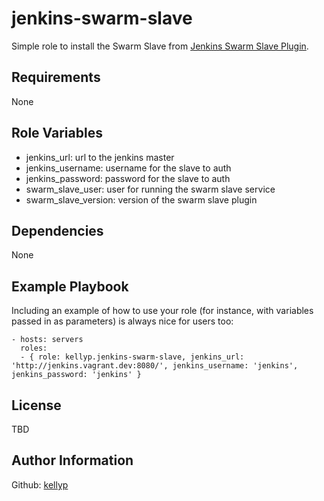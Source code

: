 jenkins-swarm-slave
=========

Simple role to install the Swarm Slave from [Jenkins Swarm Slave Plugin](https://wiki.jenkins-ci.org/display/JENKINS/Swarm+Plugin).


Requirements
------------

None

Role Variables
--------------

- jenkins_url: url to the jenkins master
- jenkins_username: username for the slave to auth
- jenkins_password: password for the slave to auth
- swarm_slave_user: user for running the swarm slave service
- swarm_slave_version: version of the swarm slave plugin


Dependencies
------------

None

Example Playbook
----------------

Including an example of how to use your role (for instance, with variables passed in as parameters) is always nice for users too:

    - hosts: servers
      roles:
      - { role: kellyp.jenkins-swarm-slave, jenkins_url: 'http://jenkins.vagrant.dev:8080/', jenkins_username: 'jenkins', jenkins_password: 'jenkins' }

License
-------
TBD


Author Information
------------------

Github: [kellyp](http://github.com/kellyp)
